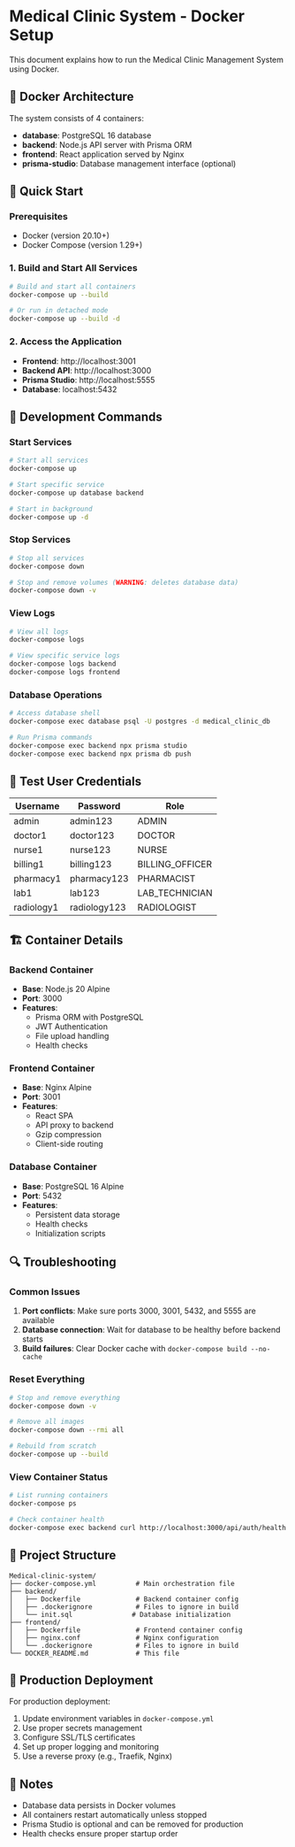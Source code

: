 # Medical Clinic System - Docker Setup

This document explains how to run the Medical Clinic Management System using Docker.

## 🐳 Docker Architecture

The system consists of 4 containers:

- **database**: PostgreSQL 16 database
- **backend**: Node.js API server with Prisma ORM
- **frontend**: React application served by Nginx
- **prisma-studio**: Database management interface (optional)

## 🚀 Quick Start

### Prerequisites

- Docker (version 20.10+)
- Docker Compose (version 1.29+)

### 1. Build and Start All Services

```bash
# Build and start all containers
docker-compose up --build

# Or run in detached mode
docker-compose up --build -d
```

### 2. Access the Application

- **Frontend**: http://localhost:3001
- **Backend API**: http://localhost:3000
- **Prisma Studio**: http://localhost:5555
- **Database**: localhost:5432

## 🔧 Development Commands

### Start Services
```bash
# Start all services
docker-compose up

# Start specific service
docker-compose up database backend

# Start in background
docker-compose up -d
```

### Stop Services
```bash
# Stop all services
docker-compose down

# Stop and remove volumes (WARNING: deletes database data)
docker-compose down -v
```

### View Logs
```bash
# View all logs
docker-compose logs

# View specific service logs
docker-compose logs backend
docker-compose logs frontend
```

### Database Operations
```bash
# Access database shell
docker-compose exec database psql -U postgres -d medical_clinic_db

# Run Prisma commands
docker-compose exec backend npx prisma studio
docker-compose exec backend npx prisma db push
```

## 👥 Test User Credentials

| Username | Password | Role |
|----------|----------|------|
| admin | admin123 | ADMIN |
| doctor1 | doctor123 | DOCTOR |
| nurse1 | nurse123 | NURSE |
| billing1 | billing123 | BILLING_OFFICER |
| pharmacy1 | pharmacy123 | PHARMACIST |
| lab1 | lab123 | LAB_TECHNICIAN |
| radiology1 | radiology123 | RADIOLOGIST |

## 🏗️ Container Details

### Backend Container
- **Base**: Node.js 20 Alpine
- **Port**: 3000
- **Features**: 
  - Prisma ORM with PostgreSQL
  - JWT Authentication
  - File upload handling
  - Health checks

### Frontend Container
- **Base**: Nginx Alpine
- **Port**: 3001
- **Features**:
  - React SPA
  - API proxy to backend
  - Gzip compression
  - Client-side routing

### Database Container
- **Base**: PostgreSQL 16 Alpine
- **Port**: 5432
- **Features**:
  - Persistent data storage
  - Health checks
  - Initialization scripts

## 🔍 Troubleshooting

### Common Issues

1. **Port conflicts**: Make sure ports 3000, 3001, 5432, and 5555 are available
2. **Database connection**: Wait for database to be healthy before backend starts
3. **Build failures**: Clear Docker cache with `docker-compose build --no-cache`

### Reset Everything
```bash
# Stop and remove everything
docker-compose down -v

# Remove all images
docker-compose down --rmi all

# Rebuild from scratch
docker-compose up --build
```

### View Container Status
```bash
# List running containers
docker-compose ps

# Check container health
docker-compose exec backend curl http://localhost:3000/api/auth/health
```

## 📁 Project Structure

```
Medical-clinic-system/
├── docker-compose.yml          # Main orchestration file
├── backend/
│   ├── Dockerfile              # Backend container config
│   ├── .dockerignore           # Files to ignore in build
│   └── init.sql               # Database initialization
├── frontend/
│   ├── Dockerfile              # Frontend container config
│   ├── nginx.conf              # Nginx configuration
│   └── .dockerignore           # Files to ignore in build
└── DOCKER_README.md            # This file
```

## 🚀 Production Deployment

For production deployment:

1. Update environment variables in `docker-compose.yml`
2. Use proper secrets management
3. Configure SSL/TLS certificates
4. Set up proper logging and monitoring
5. Use a reverse proxy (e.g., Traefik, Nginx)

## 📝 Notes

- Database data persists in Docker volumes
- All containers restart automatically unless stopped
- Prisma Studio is optional and can be removed for production
- Health checks ensure proper startup order
